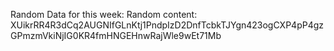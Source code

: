 Random Data for this week: Random content: XUikrRR4R3dCq2AUGNIfGLnKtj1PndpIzD2DnfTcbkTJYgn423ogCXP4pP4gzGPmzmVkiNjIG0KR4fmHNGEHnwRajWle9wEt71Mb
